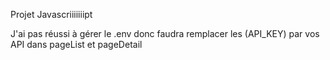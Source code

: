 Projet Javascriiiiiiipt

J'ai pas réussi à gérer le .env donc faudra remplacer les (API_KEY) par vos API dans pageList et pageDetail

